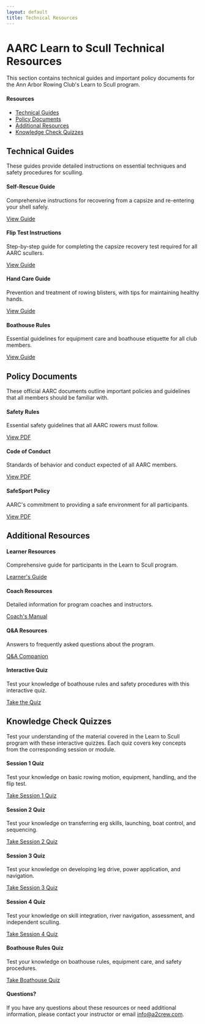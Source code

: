 ```yaml
---
layout: default
title: Technical Resources
---
```


# AARC Learn to Scull Technical Resources

This section contains technical guides and important policy documents for the Ann Arbor Rowing Club's Learn to Scull program.

<div class="page-toc float-right">
  <h4>Resources</h4>
  <ul>
    <li><a href="#technical-guides">Technical Guides</a></li>
    <li><a href="#policy-documents">Policy Documents</a></li>
    <li><a href="#additional-resources">Additional Resources</a></li>
    <li><a href="#knowledge-check-quizzes">Knowledge Check Quizzes</a></li>
  </ul>
</div>

## Technical Guides

These guides provide detailed instructions on essential techniques and safety procedures for sculling.

<div class="four-col-grid">
  <div class="info-box note">
    <h4>Self-Rescue Guide</h4>
    <p>Comprehensive instructions for recovering from a capsize and re-entering your shell safely.</p>
    <div class="mt-auto"><a href="{{ site.baseurl }}/src/Sculling_Self_Rescue_Guide.html" class="cta-button">View Guide</a></div>
  </div>
  
  <div class="info-box tip">
    <h4>Flip Test Instructions</h4>
    <p>Step-by-step guide for completing the capsize recovery test required for all AARC scullers.</p>
    <div class="mt-auto"><a href="{{ site.baseurl }}/src/AARC_Flip_Test_Instructions_20240803.html" class="cta-button">View Guide</a></div>
  </div>
  
  <div class="info-box">
    <h4>Hand Care Guide</h4>
    <p>Prevention and treatment of rowing blisters, with tips for maintaining healthy hands.</p>
    <div class="mt-auto"><a href="{{ site.baseurl }}/src/Rowers_Hand_Blister_Treatment.html" class="cta-button">View Guide</a></div>
  </div>
  
  <div class="info-box warning">
    <h4>Boathouse Rules</h4>
    <p>Essential guidelines for equipment care and boathouse etiquette for all club members.</p>
    <div class="mt-auto"><a href="{{ site.baseurl }}/src/Boathouse_Rules_and_Equipment_Care.html" class="cta-button">View Guide</a></div>
  </div>
</div>

## Policy Documents

These official AARC documents outline important policies and guidelines that all members should be familiar with.

<div class="three-col-grid">
  <div class="info-box warning">
    <h4>Safety Rules</h4>
    <p>Essential safety guidelines that all AARC rowers must follow.</p>
    <div class="mt-auto"><a href="AARC_Safety_Rules.pdf" target="_blank" class="cta-button">View PDF</a></div>
  </div>
  
  <div class="info-box">
    <h4>Code of Conduct</h4>
    <p>Standards of behavior and conduct expected of all AARC members.</p>
    <div class="mt-auto"><a href="AARC_Code_of_Conduct_2025-02-26.pdf" target="_blank" class="cta-button">View PDF</a></div>
  </div>
  
  <div class="info-box tip">
    <h4>SafeSport Policy</h4>
    <p>AARC's commitment to providing a safe environment for all participants.</p>
    <div class="mt-auto"><a href="AARCSafeSport_2015-01-18.pdf" target="_blank" class="cta-button">View PDF</a></div>
  </div>
</div>

## Additional Resources

<div class="four-col-grid">
  <div class="info-box">
    <h4>Learner Resources</h4>
    <p>Comprehensive guide for participants in the Learn to Scull program.</p>
    <div class="mt-auto"><a href="{{ site.baseurl }}/course_materials/learner/Learner_Guide.html" class="cta-button">Learner's Guide</a></div>
  </div>
  
  <div class="info-box">
    <h4>Coach Resources</h4>
    <p>Detailed information for program coaches and instructors.</p>
    <div class="mt-auto"><a href="{{ site.baseurl }}/course_materials/coach/Coach_Manual.html" class="cta-button">Coach's Manual</a></div>
  </div>
  
  <div class="info-box">
    <h4>Q&A Resources</h4>
    <p>Answers to frequently asked questions about the program.</p>
    <div class="mt-auto"><a href="{{ site.baseurl }}/course_materials/learner/QA_Companion.html" class="cta-button">Q&A Companion</a></div>
  </div>
  
  <div class="info-box challenge">
    <h4>Interactive Quiz</h4>
    <p>Test your knowledge of boathouse rules and safety procedures with this interactive quiz.</p>
    <div class="mt-auto"><a href="{{ site.baseurl }}/src/quiz_module.html" class="cta-button">Take the Quiz</a></div>
  </div>
</div>

## Knowledge Check Quizzes

Test your understanding of the material covered in the Learn to Scull program with these interactive quizzes. Each quiz covers key concepts from the corresponding session or module.

<div class="three-col-grid">
  <div class="info-box note">
    <h4>Session 1 Quiz</h4>
    <p>Test your knowledge on basic rowing motion, equipment, handling, and the flip test.</p>
    <div class="mt-auto"><a href="{{ site.baseurl }}/src/quiz_module.html?quiz=1" class="cta-button">Take Session 1 Quiz</a></div>
  </div>
  
  <div class="info-box note">
    <h4>Session 2 Quiz</h4>
    <p>Test your knowledge on transferring erg skills, launching, boat control, and sequencing.</p>
    <div class="mt-auto"><a href="{{ site.baseurl }}/src/quiz_module.html?quiz=2" class="cta-button">Take Session 2 Quiz</a></div>
  </div>
  
  <div class="info-box note">
    <h4>Session 3 Quiz</h4>
    <p>Test your knowledge on developing leg drive, power application, and navigation.</p>
    <div class="mt-auto"><a href="{{ site.baseurl }}/src/quiz_module.html?quiz=3" class="cta-button">Take Session 3 Quiz</a></div>
  </div>
</div>

<div class="two-col-grid">
  <div class="info-box note">
    <h4>Session 4 Quiz</h4>
    <p>Test your knowledge on skill integration, river navigation, assessment, and independent sculling.</p>
    <div class="mt-auto"><a href="{{ site.baseurl }}/src/quiz_module.html?quiz=4" class="cta-button">Take Session 4 Quiz</a></div>
  </div>
  
  <div class="info-box warning">
    <h4>Boathouse Rules Quiz</h4>
    <p>Test your knowledge on boathouse rules, equipment care, and safety procedures.</p>
    <div class="mt-auto"><a href="{{ site.baseurl }}/src/quiz_module.html?quiz=bh" class="cta-button">Take Boathouse Quiz</a></div>
  </div>
</div>

<div class="info-box aarc">
  <h4>Questions?</h4>
  <p>If you have any questions about these resources or need additional information, please contact your instructor or email <a href="mailto:info@a2crew.com">info@a2crew.com</a>.</p>
</div>
